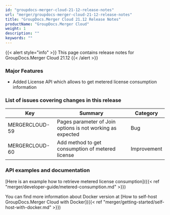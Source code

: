 ```yaml
---
id: "groupdocs-merger-cloud-21-12-release-notes"
url: "merger/groupdocs-merger-cloud-21-12-release-notes"
title: "GroupDocs.Merger Cloud 21.12 Release Notes"
productName: "GroupDocs.Merger Cloud"
weight: 1
description: ""
keywords: ""
---
```


{{< alert style="info" >}}
This page contains release notes for GroupDocs.Merger Cloud 21.12
{{< /alert >}}

### Major Features ###

* Added License API which allows to get metered license consumption information

### List of issues covering changes in this release ###

|Key|Summary|Category
|---|---|---
|MERGERCLOUD-59|Pages parameter of Join options is not working as expected|Bug
|MERGERCLOUD-60|Add method to get consumption of metered license|Improvement

### API examples and documentation ###

[Here is an example how to retrieve metered license consumption]({{< ref "merger/developer-guide/metered-consumption.md" >}})

You can find more information about Docker version at [How to self-host GroupDocs.Merger Cloud with Docker]({{< ref "merger/getting-started/self-host-with-docker.md" >}})
